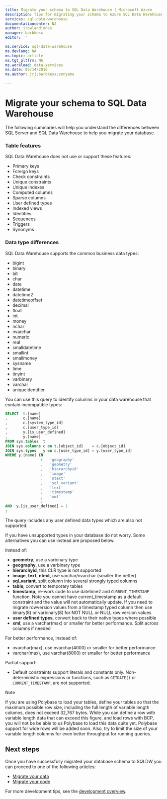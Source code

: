 ```yaml
---
title: Migrate your schema to SQL Data Warehouse | Microsoft Azure
description: Tips for migrating your schema to Azure SQL Data Warehouse for developing solutions.
services: sql-data-warehouse
documentationcenter: NA
author: jrowlandjones
manager: barbkess
editor: ''

ms.service: sql-data-warehouse
ms.devlang: NA
ms.topic: article
ms.tgt_pltfrm: NA
ms.workload: data-services
ms.date: 05/14/2016
ms.author: jrj;barbkess;sonyama

---
```

# Migrate your schema to SQL Data Warehouse
The following summaries will help you understand the differences between SQL Server and SQL Data Warehouse to help you migrate your database.

### Table features
SQL Data Warehouse does not use or support these features:

* Primary keys  
* Foreign keys  
* Check constraints  
* Unique constraints  
* Unique indexes  
* Computed columns  
* Sparse columns  
* User defined types  
* Indexed views  
* Identities  
* Sequences  
* Triggers  
* Synonyms  

### Data type differences
SQL Data Warehouse supports the common business data types:

* bigint
* binary
* bit
* char
* date
* datetime
* datetime2
* datetimeoffset
* decimal
* float
* int
* money
* nchar
* nvarchar
* numeric
* real
* smalldatetime
* smallint
* smallmoney
* sysname
* time
* tinyint
* varbinary
* varchar
* uniqueidentifier

You can use this query to identify columns in your data warehouse that contain incompatible types:

```sql
SELECT  t.[name]
,       c.[name]
,       c.[system_type_id]
,       c.[user_type_id]
,       y.[is_user_defined]
,       y.[name]
FROM sys.tables  t
JOIN sys.columns c on t.[object_id]    = c.[object_id]
JOIN sys.types   y on c.[user_type_id] = y.[user_type_id]
WHERE y.[name] IN
                (   'geography'
                ,   'geometry'
                ,   'hierarchyid'
                ,   'image'
                ,   'ntext'
                ,   'sql_variant'
                ,   'text'
                ,   'timestamp'
                ,   'xml'
                )
AND  y.[is_user_defined] = 1
;

```

The query includes any user defined data types which are also not supported.

If you have unsupported types in your database do not worry. Some alternatives you can use instead are proposed below.

Instead of:

* **geometry**, use a varbinary type
* **geography**, use a varbinary type
* **hierarchyid**, this CLR type is not supported
* **image**, **text**, **ntext**, use varchar/nvarchar (smaller the better)
* **sql_variant**, split column into several strongly typed columns
* **table**, convert to temporary tables
* **timestamp**, re-work code to use datetime2 and `CURRENT_TIMESTAMP` function. Note you cannot have current_timestamp as a default constraint and the value will not automatically update. If you need to migrate rowversion values from a timestamp typed column then use binary(8) or varbinary(8) for NOT NULL or NULL row version values.
* **user defined types**, convert back to their native types where possible
* **xml**, use a varchar(max) or smaller for better performance. Split across columns if needed

For better performance, instead of:

* nvarchar(max), use nvarchar(4000) or smaller for better performance
* varchar(max), use varchar(8000) or smaller for better performance

Partial support:

* Default constraints support literals and constants only. Non-deterministic expressions or functions, such as `GETDATE()` or `CURRENT_TIMESTAMP`, are not supported.

> [!NOTE]
> If you are using Polybase to load your tables, define your tables so that the maximum possible row size, including the full length of variable length columns, does not exceed 32,767 bytes. While you can define a row with variable length data that can exceed this figure, and load rows with BCP, you will not be be able to us Polybase to load this data quite yet. Polybase support for wide rows will be added soon. Also, try to limit the size of your variable length columns for even better throughput for running queries.
> 
> 

## Next steps
Once you have successfully migrated your database schema to SQLDW you can proceed to one of the following articles:

* [Migrate your data](sql-data-warehouse-migrate-data.md)
* [Migrate your code](sql-data-warehouse-migrate-code.md)

For more development tips, see the [development overview](sql-data-warehouse-overview-develop.md).

<!--Image references-->

<!--Article references-->
[Migrate your code]: sql-data-warehouse-migrate-code.md
[Migrate your data]: sql-data-warehouse-migrate-data.md
[development overview]: sql-data-warehouse-overview-develop.md

<!--MSDN references-->


<!--Other Web references-->
